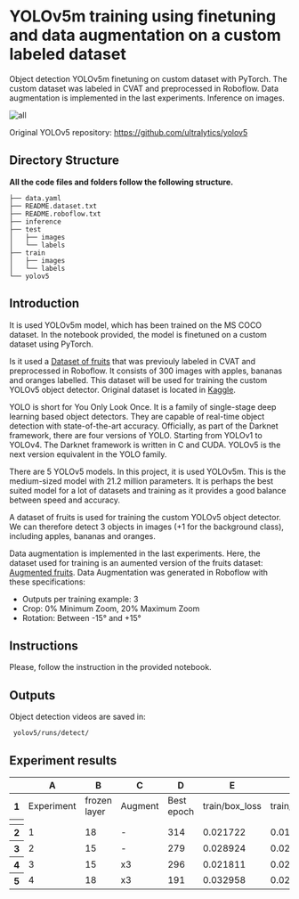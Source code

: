 # YOLOv5m training using finetuning and data augmentation on a custom labeled dataset

Object detection YOLOv5m finetuning on custom dataset with PyTorch. The custom dataset was labeled in CVAT and preprocessed in Roboflow. Data augmentation is implemented in the last experiments. Inference on images.

![all](https://user-images.githubusercontent.com/73080100/182854011-5081b21c-1f8b-47a3-b834-708ac9dc9f69.jpg)


Original YOLOv5 repository:
https://github.com/ultralytics/yolov5

## Directory Structure

**All the code files and folders follow the following structure.**

```
├── data.yaml
├── README.dataset.txt
├── README.roboflow.txt
├── inference
├── test
│   ├── images
│   └── labels
├── train
│   ├── images
│   └── labels
└── yolov5
```

## Introduction

It is used YOLOv5m model, which has been trained on the MS COCO dataset. In the notebook provided, the model is finetuned on a custom dataset using PyTorch. 

Is it used a <a href="https://app.roboflow.com/ds/ReliRzR2PO?key=INYILG4hU7" target="_blank">Dataset of fruits</a> that was previouly labeled in CVAT and preprocessed in Roboflow. It consists of 300 images with apples, bananas and oranges labelled. This dataset will be used for training the custom YOLOv5 object detector. Original dataset is located in <a href="https://www.kaggle.com/datasets/mbkinaci/fruit-images-for-object-detection" target="_blank">Kaggle</a>.

YOLO is short for You Only Look Once. It is a family of single-stage deep learning based object detectors. They are capable of real-time object detection with state-of-the-art accuracy. Officially, as part of the Darknet framework, there are four versions of YOLO. Starting from YOLOv1 to YOLOv4. The Darknet framework is written in C and CUDA. YOLOv5 is the next version equivalent in the YOLO family. 

There are 5 YOLOv5 models. In this project, it is used YOLOv5m. This is the medium-sized model with 21.2 million parameters. It is perhaps the best suited model for a lot of datasets and training as it provides a good balance between speed and accuracy.

A dataset of fruits is used for training the custom YOLOv5 object detector. We can therefore detect 3 objects in images (+1 for the background class), including apples, bananas and oranges.

Data augmentation is implemented in the last experiments. Here, the dataset used for training is an aumented version of the fruits dataset: <a href="https://app.roboflow.com/ds/w115d8mw7V?key=H7V9pu9bcS" target="_blank">Augmented fruits</a>. Data Augmentation was generated in Roboflow with these specifications:
- Outputs per training example: 3
- Crop: 0% Minimum Zoom, 20% Maximum Zoom
- Rotation: Between -15° and +15°


## Instructions

Please, follow the instruction in the provided notebook.


## Outputs

Object detection videos are saved in:
```
 yolov5/runs/detect/
 ```
## Experiment results

<meta http-equiv="Content-Type" content="text/html; charset=utf-8"><link type="text/css" rel="stylesheet" href="resources/sheet.css" >
<div class="ritz grid-container" dir="ltr"><table class="waffle" cellspacing="0" cellpadding="0"><thead><tr><th class="row-header freezebar-vertical-handle"></th><th id="0C0" style="width:97px;" class="column-headers-background">A</th><th id="0C1" style="width:97px;" class="column-headers-background">B</th><th id="0C2" style="width:97px;" class="column-headers-background">C</th><th id="0C3" style="width:94px;" class="column-headers-background">D</th><th id="0C4" style="width:115px;" class="column-headers-background">E</th><th id="0C5" style="width:112px;" class="column-headers-background">F</th><th id="0C6" style="width:108px;" class="column-headers-background">G</th><th id="0C7" style="width:134px;" class="column-headers-background">H</th><th id="0C8" style="width:111px;" class="column-headers-background">I</th><th id="0C9" style="width:133px;" class="column-headers-background">J</th><th id="0C10" style="width:163px;" class="column-headers-background">K</th><th id="0C11" style="width:104px;" class="column-headers-background">L</th><th id="0C12" style="width:101px;" class="column-headers-background">M</th><th id="0C13" style="width:97px;" class="column-headers-background">N</th><th id="0C14" style="width:70px;" class="column-headers-background">O</th><th id="0C15" style="width:70px;" class="column-headers-background">P</th><th id="0C16" style="width:70px;" class="column-headers-background">Q</th></tr></thead><tbody><tr style="height: 20px"><th id="0R0" style="height: 20px;" class="row-headers-background"><div class="row-header-wrapper" style="line-height: 20px">1</div></th><td class="s0" dir="ltr">Experiment</td><td class="s0" dir="ltr">frozen layer</td><td class="s1" dir="ltr">Augment</td><td class="s0" dir="ltr">Best epoch</td><td class="s0" dir="ltr">train/box_loss</td><td class="s0" dir="ltr">train/obj_loss</td><td class="s0" dir="ltr">train/cls_loss</td><td class="s0" dir="ltr">metrics/precision</td><td class="s0" dir="ltr">metrics/recall</td><td class="s0" dir="ltr">metrics/mAP_0.5</td><td class="s0" dir="ltr">metrics/mAP_0.5:0.95</td><td class="s0" dir="ltr">val/box_loss</td><td class="s0" dir="ltr">val/obj_loss</td><td class="s0" dir="ltr">val/cls_loss</td><td class="s0" dir="ltr">x/lr0</td><td class="s0" dir="ltr">x/lr1</td><td class="s0" dir="ltr">x/lr2</td></tr><tr><th style="height:3px;" class="freezebar-cell freezebar-horizontal-handle"></th><td class="freezebar-cell"></td><td class="freezebar-cell"></td><td class="freezebar-cell"></td><td class="freezebar-cell"></td><td class="freezebar-cell"></td><td class="freezebar-cell"></td><td class="freezebar-cell"></td><td class="freezebar-cell"></td><td class="freezebar-cell"></td><td class="freezebar-cell"></td><td class="freezebar-cell"></td><td class="freezebar-cell"></td><td class="freezebar-cell"></td><td class="freezebar-cell"></td><td class="freezebar-cell"></td><td class="freezebar-cell"></td><td class="freezebar-cell"></td></tr><tr style="height: 20px"><th id="0R1" style="height: 20px;" class="row-headers-background"><div class="row-header-wrapper" style="line-height: 20px">2</div></th><td class="s2" dir="ltr">1</td><td class="s2" dir="ltr">18</td><td class="s3" dir="ltr">-</td><td class="s2" dir="ltr">314</td><td class="s2" dir="ltr">0.021722</td><td class="s2" dir="ltr">0.018552</td><td class="s2" dir="ltr">0.0033859</td><td class="s2" dir="ltr">0.89856</td><td class="s2" dir="ltr">0.91463</td><td class="s2" dir="ltr">0.92011</td><td class="s2" dir="ltr">0.77387</td><td class="s2" dir="ltr">0.018614</td><td class="s2" dir="ltr">0.0076953</td><td class="s2" dir="ltr">0.0025772</td><td class="s2" dir="ltr">0.0038026</td><td class="s2" dir="ltr">0.0038026</td><td class="s2" dir="ltr">0.0038026</td></tr><tr style="height: 20px"><th id="0R2" style="height: 20px;" class="row-headers-background"><div class="row-header-wrapper" style="line-height: 20px">3</div></th><td class="s2" dir="ltr">2</td><td class="s2" dir="ltr">15</td><td class="s3" dir="ltr">-</td><td class="s2" dir="ltr">279</td><td class="s2" dir="ltr">0.028924</td><td class="s2" dir="ltr">0.020846</td><td class="s2" dir="ltr">0.0081943</td><td class="s2" dir="ltr">0.86971</td><td class="s2" dir="ltr">0.84143</td><td class="s2" dir="ltr">0.89722</td><td class="s2" dir="ltr">0.72927</td><td class="s2" dir="ltr">0.022495</td><td class="s2" dir="ltr">0.0081846</td><td class="s2" dir="ltr">0.0079333</td><td class="s2" dir="ltr">0.0044956</td><td class="s2" dir="ltr">0.0044956</td><td class="s2" dir="ltr">0.0044956</td></tr><tr style="height: 20px"><th id="0R3" style="height: 20px;" class="row-headers-background"><div class="row-header-wrapper" style="line-height: 20px">4</div></th><td class="s2" dir="ltr">3</td><td class="s2" dir="ltr">15</td><td class="s3" dir="ltr">x3</td><td class="s2" dir="ltr">296</td><td class="s2" dir="ltr">0.021811</td><td class="s2" dir="ltr">0.020827</td><td class="s2" dir="ltr">0.002023</td><td class="s2" dir="ltr">0.96746</td><td class="s2" dir="ltr">0.91351</td><td class="s2" dir="ltr">0.96465</td><td class="s2" dir="ltr">0.692</td><td class="s2" dir="ltr">0.021847</td><td class="s2" dir="ltr">0.0079197</td><td class="s2" dir="ltr">0.0014771</td><td class="s2" dir="ltr">0.004159</td><td class="s2" dir="ltr">0.004159</td><td class="s2" dir="ltr">0.004159</td></tr><tr style="height: 20px"><th id="0R4" style="height: 20px;" class="row-headers-background"><div class="row-header-wrapper" style="line-height: 20px">5</div></th><td class="s2" dir="ltr">4</td><td class="s2" dir="ltr">18</td><td class="s3" dir="ltr">x3</td><td class="s2" dir="ltr">191</td><td class="s2" dir="ltr">0.032958</td><td class="s2" dir="ltr">0.024293</td><td class="s2" dir="ltr">0.0092162</td><td class="s2" dir="ltr">0.96116</td><td class="s2" dir="ltr">0.8889</td><td class="s2" dir="ltr">0.94326</td><td class="s2" dir="ltr">0.68581</td><td class="s2" dir="ltr">0.023283</td><td class="s2" dir="ltr">0.0079349</td><td class="s2" dir="ltr">0.0029014</td><td class="s2" dir="ltr">0.006238</td><td class="s2" dir="ltr">0.006238</td><td class="s2" dir="ltr">0.006238</td></tr></tbody></table></div>

